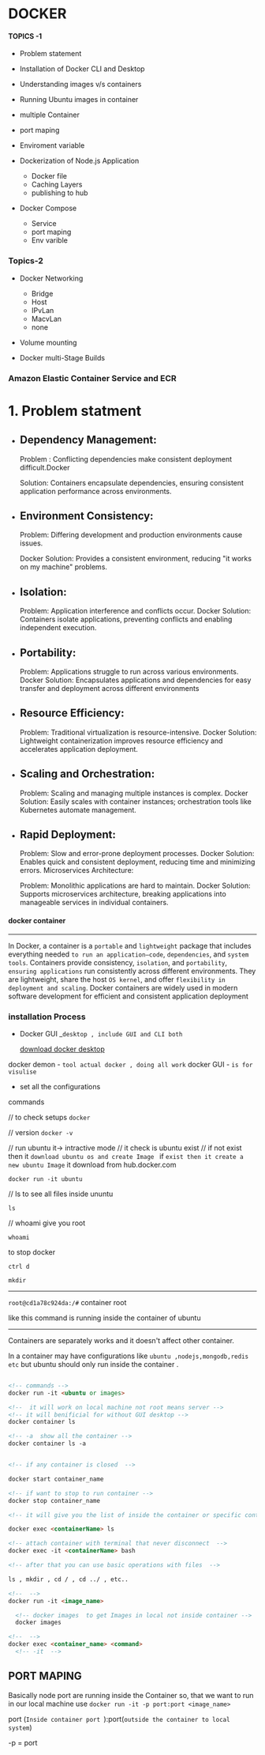 # DOCKER

#### TOPICS -1

- Problem statement
- Installation of Docker CLI and Desktop
- Understanding images v/s containers
- Running Ubuntu images in container
- multiple Container
- port maping
- Enviroment variable
- Dockerization of Node.js Application

  - Docker file
  - Caching Layers
  - publishing to hub

- Docker Compose

  - Service
  - port maping
  - Env varible

### Topics-2

- Docker Networking

  - Bridge
  - Host
  - IPvLan
  - MacvLan
  - none

- Volume mounting
- Docker multi-Stage Builds

### Amazon Elastic Container Service and ECR

# 1. Problem statment

- ## Dependency Management:

  Problem : Conflicting dependencies make consistent deployment difficult.Docker

  Solution: Containers encapsulate dependencies, ensuring consistent application performance across environments.

- ## Environment Consistency:

  Problem: Differing development and production environments cause issues.

  Docker Solution: Provides a consistent environment, reducing "it works on my machine" problems.

- ## Isolation:

  Problem: Application interference and conflicts occur.
  Docker Solution: Containers isolate applications, preventing conflicts and enabling independent execution.

- ## Portability:

  Problem: Applications struggle to run across various environments.
  Docker Solution: Encapsulates applications and dependencies for easy transfer and deployment across different environments

- ## Resource Efficiency:

  Problem: Traditional virtualization is resource-intensive.
  Docker Solution: Lightweight containerization improves resource efficiency and accelerates application deployment.

- ## Scaling and Orchestration:

  Problem: Scaling and managing multiple instances is complex.
  Docker Solution: Easily scales with container instances; orchestration tools like Kubernetes automate management.

- ## Rapid Deployment:

  Problem: Slow and error-prone deployment processes.
  Docker Solution: Enables quick and consistent deployment, reducing time and minimizing errors.
  Microservices Architecture:

  Problem: Monolithic applications are hard to maintain.
  Docker Solution: Supports microservices architecture, breaking applications into manageable services in individual containers.

#### docker container

---

In Docker, a container is a `portable` and `lightweight` package that includes everything needed `to run an application—code`, `dependencies`, and `system tools`. Containers provide consistency, `isolation`, and `portability`, `ensuring applications` run consistently across different environments. They are lightweight, share the host `OS kernel`, and offer `flexibility in deployment and scaling`. Docker containers are widely used in modern software development for efficient and consistent application deployment

### installation Process

- Docker GUI \_`desktop , include GUI and CLI both`

  [download docker desktop](https://www.docker.com/products/docker-desktop/)

docker demon - `tool actual docker , doing all work`
docker GUI - `is for visulise`

- set all the configurations

commands


// to check setups
`docker`

// version
`docker -v`

// run ubuntu  it-> intractive mode
// it check is ubuntu exist
// if not exist then it `download ubuntu os and create Image ` if `exist then it create a new ubuntu Image` it download from hub.docker.com

`docker run -it ubuntu`

// ls to see all files inside ununtu

`ls`

// whoami give you root

`whoami`

to stop docker

`ctrl d `

`mkdir`

--- 

`root@cd1a78c924da:/#` container root 

like this command is running inside the container of ubuntu

---

Containers are separately works and it doesn't affect other container.

In a container  may have configurations like `ubuntu ,nodejs,mongodb,redis etc` but ubuntu should only run inside the container .




```html

<!-- commands -->
docker run -it <ubuntu or images>

<!--  it will work on local machine not root means server -->
<!-- it will benificial for without GUI desktop -->
docker container ls

<!-- -a  show all the container -->
docker container ls -a


<!-- if any container is closed  -->

docker start container_name

<!-- if want to stop to run container -->
docker stop container_name

<!-- it will give you the list of inside the container or specific container execute  -->

docker exec <containerName> ls

<!-- attach container with terminal that never disconnect  -->
docker exec -it <containerName> bash

<!-- after that you can use basic operations with files  -->

ls , mkdir , cd / , cd ../ , etc..

<!--  -->
docker run -it <image_name>

  <!-- docker images  to get Images in local not inside container -->
  docker images

<!--  -->
docker exec <container_name> <command>
  <!-- -it  -->

```

## PORT MAPING 

Basically node port are running inside the Container 
so, that we want to run in our local machine use `docker run -it -p port:port <image_name>`

port (`Inside container port `):port(`outside the container to local system`)

-p = port


















<!-- Generate tests using CodiumAI: -->
